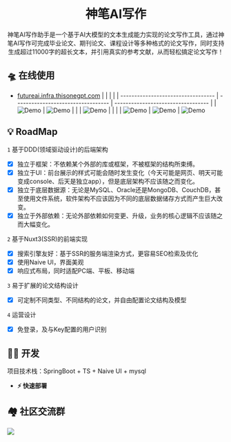 <div align="center">
 
  # 神笔AI写作
  神笔AI写作助手是一个基于AI大模型的文本生成能力实现的论文写作工具，通过神笔AI写作可完成毕业论文、期刊论文、课程设计等多种格式的论文写作，同时支持生成超过11000字的超长文本，并引用真实的参考文献，从而轻松搞定论文写作！
</div>

## 🛸 在线使用
- [futureai.infra.thisonegpt.com](http://futureai.infra.thisonegpt.com/)
|                                    |                                    |                                    |
| ---------------------------------- | ---------------------------------- | ---------------------------------- |
| ![Demo](./files/image_1.png) | ![Demo](./files/image_2.png) |  |
| ![Demo](./files/image_3.png) |  |    |
| ![Demo](./files/image_6.png) | ![Demo](./files/image_4.png) | ![Demo](./files/image_5.png)

## 💡 RoadMap
`1` 基于DDD(领域驱动设计)的后端架构
 - [x] 独立于框架：不依赖某个外部的库或框架，不被框架的结构所束缚。
 - [x] 独立于UI：前台展示的样式可能会随时发生变化（今天可能是网页、明天可能变成console、后天是独立app），但是底层架构不应该随之而变化。
 - [x] 独立于底层数据源：无论是MySQL、Oracle还是MongoDB、CouchDB，甚至使用文件系统，软件架构不应该因为不同的底层数据储存方式而产生巨大改变。
 - [x] 独立于外部依赖：无论外部依赖如何变更、升级，业务的核心逻辑不应该随之而大幅变化。

`2` 基于Nuxt3(SSR)的前端实现
- [x] 搜索引擎友好：基于SSR的服务端渲染方式，更容易SEO检索及优化
- [x] 使用Naive UI，界面美观
- [x] 响应式布局，同时适配PC端、平板、移动端

`3` 易于扩展的论文结构设计
- [x] 可定制不同类型、不同结构的论文，并自由配置论文结构及模型

`4` 运营设计
- [x] 免登录，及与Key配置的用户识别




## 👨‍💻 开发
项目技术栈：SpringBoot + TS + Naive UI + mysql

- **⚡ 快速部署**


## 🏘️ 社区交流群
[![](https://write-wy.oss-cn-beijing.aliyuncs.com/write/20240320/mmqrcode1711198103484.png)](https://write-wy.oss-cn-beijing.aliyuncs.com/write/20240320/mmqrcode1711198103484.png)
